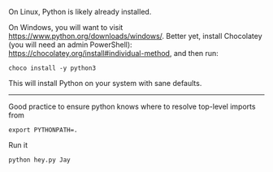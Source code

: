 On Linux, Python is likely already installed.

On Windows, you will want to visit <https://www.python.org/downloads/windows/>. Better yet, install Chocolatey (you will need an admin PowerShell): <https://chocolatey.org/install#individual-method>, and then run:

    choco install -y python3

This will install Python on your system with sane defaults.

---


Good practice to ensure python knows where to resolve top-level imports from

    export PYTHONPATH=.

Run it

    python hey.py Jay
